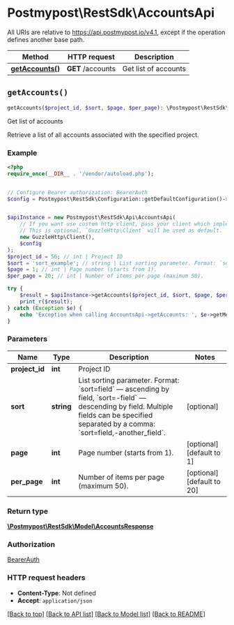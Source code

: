 # Postmypost\RestSdk\AccountsApi

All URIs are relative to https://api.postmypost.io/v4.1, except if the operation defines another base path.

| Method | HTTP request | Description |
| ------------- | ------------- | ------------- |
| [**getAccounts()**](AccountsApi.md#getAccounts) | **GET** /accounts | Get list of accounts |


## `getAccounts()`

```php
getAccounts($project_id, $sort, $page, $per_page): \Postmypost\RestSdk\Model\AccountsResponse
```

Get list of accounts

Retrieve a list of all accounts associated with the specified project.

### Example

```php
<?php
require_once(__DIR__ . '/vendor/autoload.php');


// Configure Bearer authorization: BearerAuth
$config = Postmypost\RestSdk\Configuration::getDefaultConfiguration()->setAccessToken('YOUR_ACCESS_TOKEN');


$apiInstance = new Postmypost\RestSdk\Api\AccountsApi(
    // If you want use custom http client, pass your client which implements `GuzzleHttp\ClientInterface`.
    // This is optional, `GuzzleHttp\Client` will be used as default.
    new GuzzleHttp\Client(),
    $config
);
$project_id = 56; // int | Project ID
$sort = 'sort_example'; // string | List sorting parameter. Format: `sort=field` — ascending by field, `sort=-field` — descending by field. Multiple fields can be specified separated by a comma: `sort=field,-another_field`.
$page = 1; // int | Page number (starts from 1).
$per_page = 20; // int | Number of items per page (maximum 50).

try {
    $result = $apiInstance->getAccounts($project_id, $sort, $page, $per_page);
    print_r($result);
} catch (Exception $e) {
    echo 'Exception when calling AccountsApi->getAccounts: ', $e->getMessage(), PHP_EOL;
}
```

### Parameters

| Name | Type | Description  | Notes |
| ------------- | ------------- | ------------- | ------------- |
| **project_id** | **int**| Project ID | |
| **sort** | **string**| List sorting parameter. Format: &#x60;sort&#x3D;field&#x60; — ascending by field, &#x60;sort&#x3D;-field&#x60; — descending by field. Multiple fields can be specified separated by a comma: &#x60;sort&#x3D;field,-another_field&#x60;. | [optional] |
| **page** | **int**| Page number (starts from 1). | [optional] [default to 1] |
| **per_page** | **int**| Number of items per page (maximum 50). | [optional] [default to 20] |

### Return type

[**\Postmypost\RestSdk\Model\AccountsResponse**](../Model/AccountsResponse.md)

### Authorization

[BearerAuth](../../README.md#BearerAuth)

### HTTP request headers

- **Content-Type**: Not defined
- **Accept**: `application/json`

[[Back to top]](#) [[Back to API list]](../../README.md#endpoints)
[[Back to Model list]](../../README.md#models)
[[Back to README]](../../README.md)
